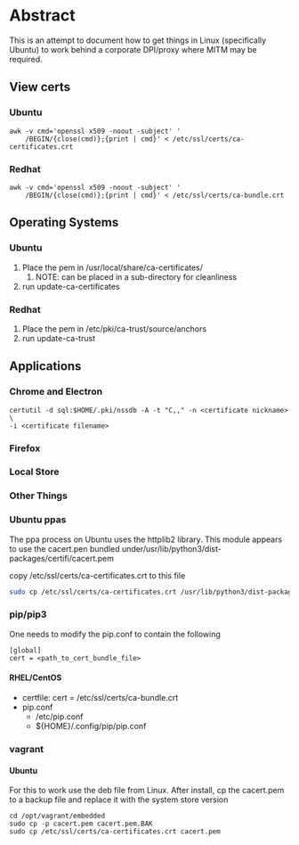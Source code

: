 # Abstract

This is an attempt to document how to get things in Linux (specifically Ubuntu)
to work behind a corporate DPI/proxy where MITM may be required.

## View certs

### Ubuntu
```
awk -v cmd='openssl x509 -noout -subject' '
    /BEGIN/{close(cmd)};{print | cmd}' < /etc/ssl/certs/ca-certificates.crt
```
### Redhat
```
awk -v cmd='openssl x509 -noout -subject' '
    /BEGIN/{close(cmd)};{print | cmd}' < /etc/ssl/certs/ca-bundle.crt
```
## Operating Systems

### Ubuntu
1. Place the pem in /usr/local/share/ca-certificates/
   1. NOTE: can be placed in a sub-directory for cleanliness 
2. run update-ca-certificates
### Redhat
1. Place the pem in /etc/pki/ca-trust/source/anchors
2. run update-ca-trust

## Applications

### Chrome and Electron

```
certutil -d sql:$HOME/.pki/nssdb -A -t "C,," -n <certificate nickname> \
-i <certificate filename>
```

### Firefox

### Local Store

### Other Things

### Ubuntu ppas

The ppa process on Ubuntu uses the httplib2 library. This module appears to use
the cacert.pen bundled under/usr/lib/python3/dist-packages/certifi/cacert.pem

copy /etc/ssl/certs/ca-certificates.crt to this file
```bash
sudo cp /etc/ssl/certs/ca-certificates.crt /usr/lib/python3/dist-packages/certifi/cacert.pem
```

### pip/pip3

One needs to modify the pip.conf to contain the following

```
[global]
cert = <path_to_cert_bundle_file>
```
#### RHEL/CentOS

- certfile: cert = /etc/ssl/certs/ca-bundle.crt
- pip.conf
  - /etc/pip.conf
  - ${HOME}/.config/pip/pip.conf

### vagrant

#### Ubuntu 

For this to work use the deb file from Linux. After install, cp the 
cacert.pem to a backup file and replace it with the system store version

```
cd /opt/vagrant/embedded
sudo cp -p cacert.pem cacert.pem.BAK
sudo cp /etc/ssl/certs/ca-certificates.crt cacert.pem
```
